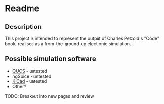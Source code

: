 # Readme

## Description

This project is intended to represent the output of Charles Petzold's "Code" book, realised as a from-the-ground-up electronic simulation.

## Possible simulation software

* [QUCS](https://github.com/Qucs/qucs) - untested
* [ngSpice](https://github.com/imr/ngspice) - untested
* [KiCad](https://gitlab.com/kicad/code/kicad) - untested
* Other?

TODO: Breakout into new pages and review

